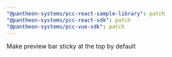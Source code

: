 ```yaml
---
"@pantheon-systems/pcc-react-sample-library": patch
"@pantheon-systems/pcc-react-sdk": patch
"@pantheon-systems/pcc-vue-sdk": patch
---
```


Make preview bar sticky at the top by default
